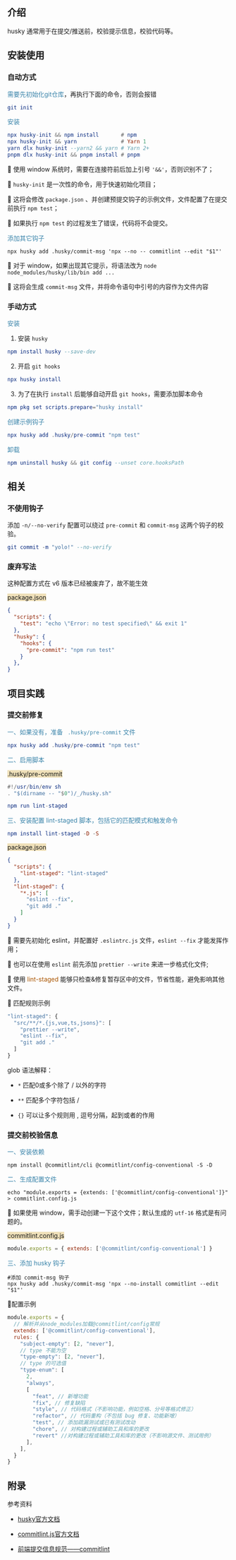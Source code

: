 ## 介绍

husky 通常用于在提交/推送前，校验提示信息，校验代码等。



## 安装使用

### 自动方式

<span style="color: #3a84aa">需要先初始化git仓库</span>，再执行下面的命令，否则会报错

```elm
git init
```

<span style="color: #3a84aa">安装</span>

```elm
npx husky-init && npm install       # npm
npx husky-init && yarn              # Yarn 1
yarn dlx husky-init --yarn2 && yarn # Yarn 2+
pnpm dlx husky-init && pnpm install # pnpm
```

:octopus: 使用 window 系统时，需要在连接符前后加上引号 `'&&'`，否则识别不了；

:turtle: `husky-init` 是一次性的命令，用于快速初始化项目；

:turtle: 这将会修改 `package.json` 、并创建预提交钩子的示例文件，文件配置了在提交前执行 `npm test`；

:turtle: 如果执行 `npm test` 的过程发生了错误，代码将不会提交。



<span style="color: #3a84aa">添加其它钩子</span>

```shell
npx husky add .husky/commit-msg 'npx --no -- commitlint --edit "$1"'
```

:octopus: 对于 window，如果出现其它提示，将语法改为 `node node_modules/husky/lib/bin add ...`

:ghost: 这将会生成 `commit-msg` 文件，并将命令语句中引号的内容作为文件内容



### 手动方式

<span style="color: #3a84aa">安装</span>

1. 安装 `husky`

```elm
npm install husky --save-dev
```

2. 开启 `git hooks`

```elm
npx husky install
```

3. 为了在执行 `install` 后能够自动开启 `git hooks`，需要添加脚本命令

```elm
npm pkg set scripts.prepare="husky install"
```

<span style="color: #3a84aa">创建示例钩子</span>

```elm
npx husky add .husky/pre-commit "npm test"
```

<span style="color: #3a84aa">卸载</span>

```elm
npm uninstall husky && git config --unset core.hooksPath
```



## 相关

### 不使用钩子

添加 `-n/--no-verify` 配置可以绕过 `pre-commit` 和 `commit-msg` 这两个钩子的校验。

```elm
git commit -m "yolo!" --no-verify
```



### 废弃写法

这种配置方式在 v6 版本已经被废弃了，故不能生效

<span style="backGround: #efe0b9">package.json</span>

```json
{
  "scripts": {
    "test": "echo \"Error: no test specified\" && exit 1"
  },
  "husky": {
    "hooks": {
      "pre-commit": "npm run test"
    }
  },
}
```



## 项目实践

### 提交前修复

<span style="color: #3a84aa">一、如果没有，准备 ` .husky/pre-commit` 文件</span>

```elm
npx husky add .husky/pre-commit "npm test"
```

<span style="color: #3a84aa">二、启用脚本</span>

<span style="backGround: #efe0b9">.husky/pre-commit</span>

```elm
#!/usr/bin/env sh
. "$(dirname -- "$0")/_/husky.sh"

npm run lint-staged
```

<span style="color: #3a84aa">三、安装配置 lint-staged 脚本，包括它的匹配模式和触发命令</span>

```elm
npm install lint-staged -D -S
```

<span style="backGround: #efe0b9">package.json</span>

```json
{
  "scripts": {
    "lint-staged": "lint-staged"
  },
  "lint-staged": {
    "*.js": [
      "eslint --fix",
      "git add ."
    ]
  }
}
```

:whale: 需要先初始化 eslint，并配置好 `.eslintrc.js` 文件，`eslint --fix` 才能发挥作用；

:whale: 也可以在使用 `eslint` 前先添加 `prettier --write` 来进一步格式化文件;

:star2: 使用 <span style="color: #a50">lint-staged</span> 能够只检查&修复暂存区中的文件，节省性能，避免影响其他文件。



:whale: 匹配规则示例

```javascript
"lint-staged": {
  "src/**/*.{js,vue,ts,jsons}": [
    "prettier --write",
    "eslint --fix",
    "git add ."
  ]
}
```

glob 语法解释：

- `*` 匹配0或多个除了 / 以外的字符

- `**` 匹配多个字符包括 /

- `{}` 可以让多个规则用 , 逗号分隔，起到或者的作用



### 提交前校验信息

<span style="color: #3a84aa">一、安装依赖</span>

```shell
npm install @commitlint/cli @commitlint/config-conventional -S -D
```

<span style="color: #3a84aa">二、生成配置文件</span>

```shell
echo "module.exports = {extends: ['@commitlint/config-conventional']}" > commitlint.config.js
```

:octopus: 如果使用 window，需手动创建一下这个文件；默认生成的 `utf-16` 格式是有问题的。

<span style="backGround: #efe0b9">commitlint.config.js</span>

```javascript
module.exports = { extends: ['@commitlint/config-conventional'] }
```

<span style="color: #3a84aa">三、添加 husky 钩子</span>

```shell
#添加 commit-msg 钩子
npx husky add .husky/commit-msg 'npx --no-install commitlint --edit "$1"'
```

 

:whale:配置示例

```javascript
module.exports = {
  // 解析并从node_modules加载@commitlint/config常规
  extends: ['@commitlint/config-conventional'],
  rules: {
    "subject-empty": [2, "never"],
    // type 不能为空
    "type-empty": [2, "never"],
    // type 的可选值
    "type-enum": [
      2,
      "always",
      [
        "feat", // 新增功能
        "fix", // 修复缺陷
        "style", // 代码格式（不影响功能，例如空格、分号等格式修正）
        "refactor", // 代码重构（不包括 bug 修复、功能新增）
        "test", // 添加疏漏测试或已有测试改动
        "chore", // 对构建过程或辅助工具和库的更改
        "revert" //对构建过程或辅助工具和库的更改（不影响源文件、测试用例）
      ],
    ],
  }
}
```



## 附录

参考资料

- [husky官方文档](https://typicode.github.io/husky/#/)


- [commitlint.js官方文档](https://commitlint.js.org/#/)
- [前端提交信息规范——commitlint](http://events.jianshu.io/p/0f577906b5d1)


